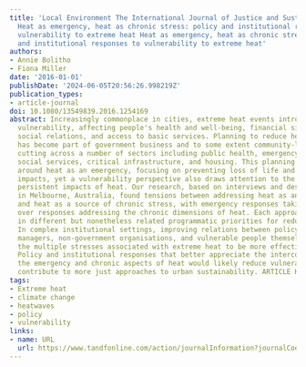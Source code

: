 ```yaml
---
title: 'Local Environment The International Journal of Justice and Sustainability
  Heat as emergency, heat as chronic stress: policy and institutional responses to
  vulnerability to extreme heat Heat as emergency, heat as chronic stress: policy
  and institutional responses to vulnerability to extreme heat'
authors:
- Annie Bolitho
- Fiona Miller
date: '2016-01-01'
publishDate: '2024-06-05T20:56:26.998219Z'
publication_types:
- article-journal
doi: 10.1080/13549839.2016.1254169
abstract: Increasingly commonplace in cities, extreme heat events introduce multi-stress
  vulnerability, affecting people's health and well-being, financial situation, mobility,
  social relations, and access to basic services. Planning to reduce heat vulnerability
  has become part of government business and to some extent community-level responses,
  cutting across a number of sectors including public health, emergency management,
  social services, critical infrastructure, and housing. This planning is often framed
  around heat as an emergency, focusing on preventing loss of life and severe health
  impacts, yet a vulnerability perspective also draws attention to the chronic and
  persistent impacts of heat. Our research, based on interviews and desktop research
  in Melbourne, Australia, found tensions between addressing heat as an emergency
  and heat as a source of chronic stress, with emergency responses taking precedence
  over responses addressing the chronic dimensions of heat. Each approach results
  in different but nonetheless related programmatic priorities for reducing vulnerability.
  In complex institutional settings, improving relations between policy and programme
  managers, non-government organisations, and vulnerable people themselves would enable
  the multiple stresses associated with extreme heat to be more effectively addressed.
  Policy and institutional responses that better appreciate the interconnections between
  the emergency and chronic aspects of heat would likely reduce vulnerability and
  contribute to more just approaches to urban sustainability. ARTICLE HISTORY
tags:
- Extreme heat
- climate change
- heatwaves
- policy
- vulnerability
links:
- name: URL
  url: https://www.tandfonline.com/action/journalInformation?journalCode=cloe20
---
```

